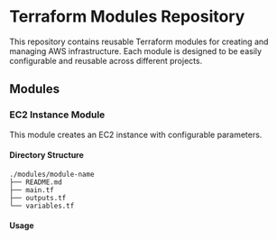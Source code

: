 
# Terraform Modules Repository

This repository contains reusable Terraform modules for creating and managing AWS infrastructure. Each module is designed to be easily configurable and reusable across different projects.

## Modules

### EC2 Instance Module

This module creates an EC2 instance with configurable parameters.

#### Directory Structure

```
./modules/module-name
├── README.md
├── main.tf
├── outputs.tf
└── variables.tf
```

#### Usage
